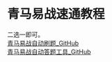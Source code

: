 # 青马易战速通教程
二选一即可。  
[青马易战自动刷题_GitHub](https://github.com/shibig666/QMYZ)  
[青马易战自动答题工具_GitHub](https://github.com/Xuuyuan/QingmaKiller)